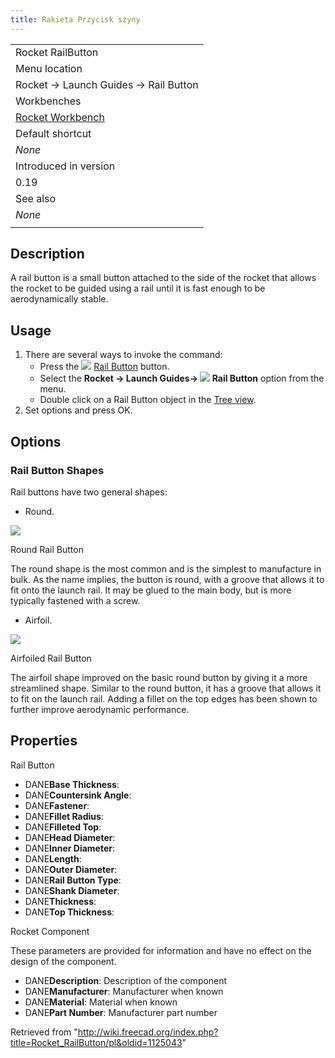 ```yaml
---
title: Rakieta Przycisk szyny
---
```

|  |
| --- |
| Rocket RailButton |
| Menu location |
| Rocket → Launch Guides → Rail Button |
| Workbenches |
| [Rocket Workbench](/Rocket_Workbench "Rocket Workbench") |
| Default shortcut |
| *None* |
| Introduced in version |
| 0.19 |
| See also |
| *None* |
|  |

## Description

A rail button is a small button attached to the side of the rocket that allows the rocket to be guided using a rail until it is fast enough to be aerodynamically stable.

## Usage

1. There are several ways to invoke the command:
   * Press the ![](/images/Rocket_RailGuide.svg) [Rail Button](/Rocket_RailButton "Rocket RailButton") button.
   * Select the **Rocket → Launch Guides→ ![](/images/Rocket_RailButton.svg) Rail Button** option from the menu.
   * Double click on a Rail Button object in the [Tree view](/Tree_view "Tree view").
2. Set options and press OK.

## Options

### Rail Button Shapes

Rail buttons have two general shapes:

* Round.

![](/images/Rocket_RailButtonRound.png)

Round Rail Button

The round shape is the most common and is the simplest to manufacture in bulk. As the name implies, the button is round, with a groove that allows it to fit onto the launch rail. It may be glued to the main body, but is more typically fastened with a screw.

* Airfoil.

![](/images/Rocket_RailButtonAirfoil.png)

Airfoiled Rail Button

The airfoil shape improved on the basic round button by giving it a more streamlined shape. Similar to the round button, it has a groove that allows it to fit on the launch rail. Adding a fillet on the top edges has been shown to further improve aerodynamic performance.

## Properties

Rail Button

* DANE**Base Thickness**:
* DANE**Countersink Angle**:
* DANE**Fastener**:
* DANE**Fillet Radius**:
* DANE**Filleted Top**:
* DANE**Head Diameter**:
* DANE**Inner Diameter**:
* DANE**Length**:
* DANE**Outer Diameter**:
* DANE**Rail Button Type**:
* DANE**Shank Diameter**:
* DANE**Thickness**:
* DANE**Top Thickness**:

Rocket Component

These parameters are provided for information and have no effect on the design of the component.

* DANE**Description**: Description of the component
* DANE**Manufacturer**: Manufacturer when known
* DANE**Material**: Material when known
* DANE**Part Number**: Manufacturer part number

Retrieved from "<http://wiki.freecad.org/index.php?title=Rocket_RailButton/pl&oldid=1125043>"